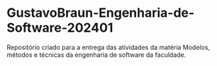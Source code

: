 # GustavoBraun-Engenharia-de-Software-202401
Repositório criado para a entrega das atividades da matéria Modelos, métodos e técnicas da engenharia de software da faculdade.
